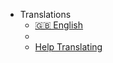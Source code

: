 - Translations
  <!--- [🇩🇪 Deutsch](/de-de/)-->
  - [🇬🇧 English](/)
  <!--- [🇸🇪 Svenska](/se-se/)-->
  <!--- [🇵🇱 Polski](/pl-pl/)-->
  -
  - [Help Translating](translate.md)
